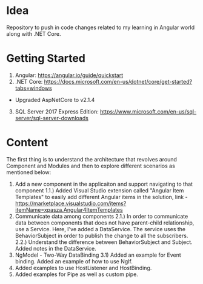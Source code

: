 # Idea
Repository to push in code changes related to my learning in Angular world along with .NET Core.

# Getting Started 
1) Angular:
https://angular.io/guide/quickstart
2) .NET Core:
https://docs.microsoft.com/en-us/dotnet/core/get-started?tabs=windows
- Upgraded AspNetCore to v2.1.4
3) SQL Server 2017 Express Edition:
https://www.microsoft.com/en-us/sql-server/sql-server-downloads

# Content

The first thing is to understand the architecture that revolves around Component and Modules and then to explore different scenarios as mentioned below:

1) Add a new component in the applicaiton and support navigating to that component
  1.1.) Added Visual Studio extension called "Angular Item Templates" to easily add different Angular items in the solution, link - https://marketplace.visualstudio.com/items?itemName=xpasza.Angular4ItemTemplates
2) Communicate data among components
  2.1.) In order to communicate data between components that does not have parent-child relationship, use a Service. Here, I've added a DataService. The service uses the  BehaviorSubject in order to publish the change to all the subscribers.
  2.2.) Understand the difference between BehaviorSubject and Subject. Added notes in the DataService.
 3) NgModel - Two-Way DataBinding
  3.1) Added an example for Event binding. Added an example of how to use NgIf.
 4) Added examples to use HostListener and HostBinding.
 5) Added examples for Pipe as well as custom pipe.
